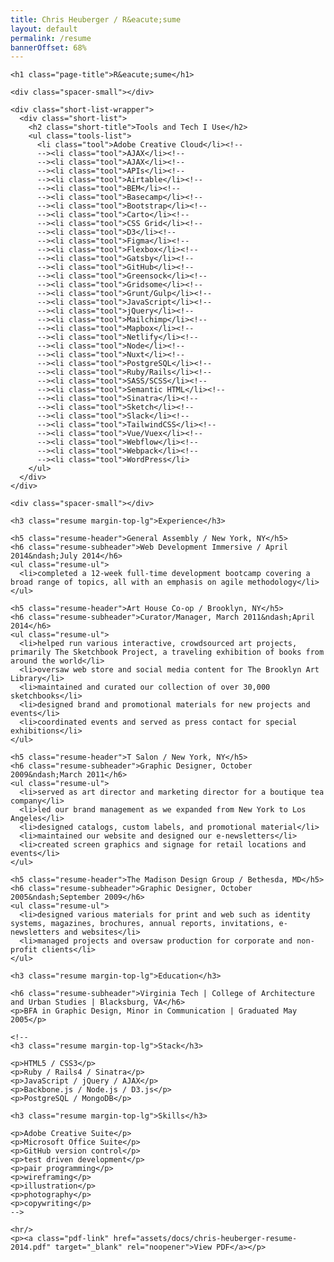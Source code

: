 ```yaml
---
title: Chris Heuberger / R&eacute;sume
layout: default
permalink: /resume
bannerOffset: 68%
---
```


<div class="main-content">
  <div class="resume-content">

    <h1 class="page-title">R&eacute;sume</h1>

    <div class="spacer-small"></div>

    <div class="short-list-wrapper">
      <div class="short-list">
        <h2 class="short-title">Tools and Tech I Use</h2>
        <ul class="tools-list">
          <li class="tool">Adobe Creative Cloud</li><!-- 
          --><li class="tool">AJAX</li><!-- 
          --><li class="tool">AJAX</li><!-- 
          --><li class="tool">APIs</li><!-- 
          --><li class="tool">Airtable</li><!-- 
          --><li class="tool">BEM</li><!-- 
          --><li class="tool">Basecamp</li><!-- 
          --><li class="tool">Bootstrap</li><!-- 
          --><li class="tool">Carto</li><!-- 
          --><li class="tool">CSS Grid</li><!-- 
          --><li class="tool">D3</li><!-- 
          --><li class="tool">Figma</li><!-- 
          --><li class="tool">Flexbox</li><!-- 
          --><li class="tool">Gatsby</li><!-- 
          --><li class="tool">GitHub</li><!-- 
          --><li class="tool">Greensock</li><!-- 
          --><li class="tool">Gridsome</li><!-- 
          --><li class="tool">Grunt/Gulp</li><!-- 
          --><li class="tool">JavaScript</li><!-- 
          --><li class="tool">jQuery</li><!-- 
          --><li class="tool">Mailchimp</li><!-- 
          --><li class="tool">Mapbox</li><!-- 
          --><li class="tool">Netlify</li><!-- 
          --><li class="tool">Node</li><!-- 
          --><li class="tool">Nuxt</li><!-- 
          --><li class="tool">PostgreSQL</li><!-- 
          --><li class="tool">Ruby/Rails</li><!-- 
          --><li class="tool">SASS/SCSS</li><!-- 
          --><li class="tool">Semantic HTML</li><!-- 
          --><li class="tool">Sinatra</li><!-- 
          --><li class="tool">Sketch</li><!-- 
          --><li class="tool">Slack</li><!-- 
          --><li class="tool">TailwindCSS</li><!-- 
          --><li class="tool">Vue/Vuex</li><!-- 
          --><li class="tool">Webflow</li><!-- 
          --><li class="tool">Webpack</li><!-- 
          --><li class="tool">WordPress</li>
        </ul>
      </div>
    </div>

    <div class="spacer-small"></div>

    <h3 class="resume margin-top-lg">Experience</h3>

    <h5 class="resume-header">General Assembly / New York, NY</h5>
    <h6 class="resume-subheader">Web Development Immersive / April 2014&ndash;July 2014</h6>
    <ul class="resume-ul">
      <li>completed a 12-week full-time development bootcamp covering a broad range of topics, all with an emphasis on agile methodology</li>
    </ul>

    <h5 class="resume-header">Art House Co-op / Brooklyn, NY</h5>
    <h6 class="resume-subheader">Curator/Manager, March 2011&ndash;April 2014</h6>
    <ul class="resume-ul">
      <li>helped run various interactive, crowdsourced art projects, primarily The Sketchbook Project, a traveling exhibition of books from around the world</li>
      <li>oversaw web store and social media content for The Brooklyn Art Library</li>
      <li>maintained and curated our collection of over 30,000 sketchbooks</li>
      <li>designed brand and promotional materials for new projects and events</li>
      <li>coordinated events and served as press contact for special exhibitions</li>
    </ul>

    <h5 class="resume-header">T Salon / New York, NY</h5>
    <h6 class="resume-subheader">Graphic Designer, October 2009&ndash;March 2011</h6>
    <ul class="resume-ul">
      <li>served as art director and marketing director for a boutique tea company</li>
      <li>led our brand management as we expanded from New York to Los Angeles</li>
      <li>designed catalogs, custom labels, and promotional material</li>
      <li>maintained our website and designed our e-newsletters</li>
      <li>created screen graphics and signage for retail locations and events</li>
    </ul>

    <h5 class="resume-header">The Madison Design Group / Bethesda, MD</h5>
    <h6 class="resume-subheader">Graphic Designer, October 2005&ndash;September 2009</h6>
    <ul class="resume-ul">
      <li>designed various materials for print and web such as identity systems, magazines, brochures, annual reports, invitations, e-newsletters and websites</li>
      <li>managed projects and oversaw production for corporate and non-profit clients</li>
    </ul>

    <h3 class="resume margin-top-lg">Education</h3>

    <h6 class="resume-subheader">Virginia Tech | College of Architecture and Urban Studies | Blacksburg, VA</h6>
    <p>BFA in Graphic Design, Minor in Communication | Graduated May 2005</p>

    <!--
    <h3 class="resume margin-top-lg">Stack</h3>

    <p>HTML5 / CSS3</p>
    <p>Ruby / Rails4 / Sinatra</p>
    <p>JavaScript / jQuery / AJAX</p>
    <p>Backbone.js / Node.js / D3.js</p>
    <p>PostgreSQL / MongoDB</p>

    <h3 class="resume margin-top-lg">Skills</h3>

    <p>Adobe Creative Suite</p>
    <p>Microsoft Office Suite</p>
    <p>GitHub version control</p>
    <p>test driven development</p>
    <p>pair programming</p>
    <p>wireframing</p>
    <p>illustration</p>
    <p>photography</p>
    <p>copywriting</p>
    -->

    <hr/>
    <p><a class="pdf-link" href="assets/docs/chris-heuberger-resume-2014.pdf" target="_blank" rel="noopener">View PDF</a></p>
    
  </div>

</div>